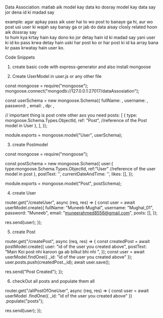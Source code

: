 Data Association: matlab aik model kay data ko dosray model kay data say jor dena id ki madad say

example:
agar apkay pass aik user hai to wo post to banaye ga hi,
aur wo post usi user ki wajah say banay ga or jab do data aisay closly related hoon aik dossray say  
to hum kya krtay hain kay dono ko jor detay hain id ki madad say
yani user ki id ko pass krwa detay hain uski har post ko or har post ki id ka array bana kr paas krwatay hain user ko.

Code Snippets

1. create basic code with express-generator and also install mongoose

2. Create UserModel in user.js or any other file

const mongoose = require("mongoose");
mongoose.connect("mongodb://127.0.0.1:27017/dataAssosiation");

const userSchema = new mongoose.Schema({
fullName: ,
username: ,
password: ,
email: ,
dp: ,

// important thing is post crete other axs you need
posts: [
{
type: mongoose.Schema.Types.ObjectId,
ref: "Post", //reference of the Post model in User
},
],
});

module.exports = mongoose.model("User", userSchema);

3. create Postmodel

const mongoose = require("mongoose");

const postSchema = new mongoose.Schema({
user:{
type:mongoose.Schema.Types.ObjectId,
ref:"User" //reference of the user model in post
},
postText: '',
currentDateAndTime: '',
likes: [],
});

module.exports = mongoose.model("Post", postSchema);

4. create User

router.get("/createUser", async (req, res) => {
const user = await userModel.create({
fullName: "Muneeb Mughal",
username: "Mughal_01",
password: "Muneeb",
email: "muneerahmed8556@gmail.com",
posts: [],
});

res.send(user);
});

5. create Post

router.get("/createPost", async (req, res) => {
const createdPost = await postModel.create({
user: "id of the user you created above",
postText: "Main Koi post nhi karoon ga ab bilkul bhi nhi ",
});
const user = await userModel.findOne({ \_id: "id of the user you created above" });
user.posts.push(createdPost.\_id);
await user.save();

res.send("Post Created");
});

6. checkOut all posts and populate them all

router.get("/allPostOfOneUser", async (req, res) => {
const user = await userModel
.findOne({ \_id: "id of the user you created above" })
.populate("posts");

res.send(user);
});
